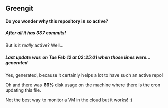 ## Greengit

#### Do you wonder why this repository is so active?

##### After all it has 337 commits!

But is it *really* active? Well...

##### Last update was on Tue Feb 12 at 02:25:01 when those lines were... generated

Yes, generated, because it certainly helps a lot to have such an active repo!

Oh and there was **66%** disk usage on the machine
where there is the cron updating this file.

Not the best way to monitor a VM in the cloud but it works! :)
